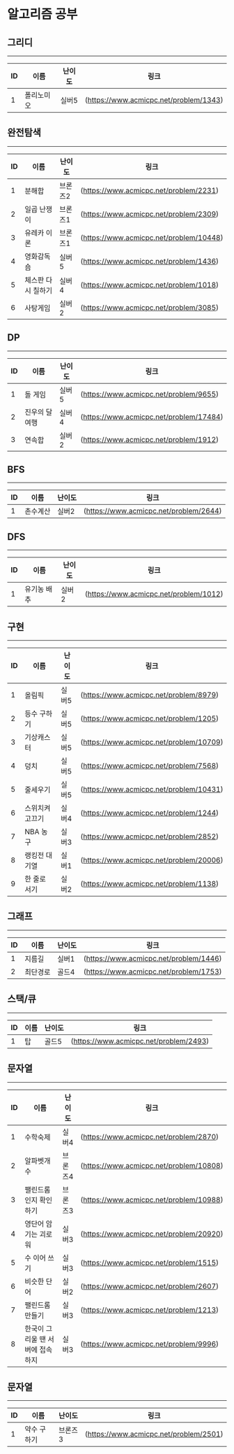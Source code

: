 # 알고리즘 공부

## 그리디

------------

|ID|이름|난이도|링크|
|------|---|---|---|
|1|폴리노미오|실버5|(https://www.acmicpc.net/problem/1343)|

## 완전탐색

------------

|ID|이름|난이도|링크|
|------|---|---|---|
|1|분해합|브론즈2|(https://www.acmicpc.net/problem/2231)|
|2|일곱 난쟁이|브론즈1|(https://www.acmicpc.net/problem/2309)|
|3|유레카 이론|브론즈1|(https://www.acmicpc.net/problem/10448)|
|4|영화감독 숌|실버5|(https://www.acmicpc.net/problem/1436)|
|5|체스판 다시 칠하기|실버4|(https://www.acmicpc.net/problem/1018)|
|6|사탕게임|실버2|(https://www.acmicpc.net/problem/3085)|

## DP

------------

|ID|이름|난이도|링크|
|------|---|---|---|
|1|돌 게임|실버5|(https://www.acmicpc.net/problem/9655)|
|2|진우의 달 여행|실버4|(https://www.acmicpc.net/problem/17484)|
|3|연속합|실버2|(https://www.acmicpc.net/problem/1912)|
## BFS

------------

|ID|이름|난이도|링크|
|------|---|---|---|
|1|촌수계산|실버2|(https://www.acmicpc.net/problem/2644)|


## DFS

------------

|ID|이름|난이도|링크|
|------|---|---|---|
|1|유기농 배추|실버2|(https://www.acmicpc.net/problem/1012)|

## 구현

------------

|ID|이름|난이도|링크|
|------|---|---|---|
|1|올림픽|실버5|(https://www.acmicpc.net/problem/8979)|
|2|등수 구하기|실버5|(https://www.acmicpc.net/problem/1205)|
|3|기상캐스터|실버5|(https://www.acmicpc.net/problem/10709)|
|4|덩치|실버5|(https://www.acmicpc.net/problem/7568)|
|5|줄세우기|실버5|(https://www.acmicpc.net/problem/10431)|
|6|스위치켜고끄기|실버4|(https://www.acmicpc.net/problem/1244)|
|7|NBA 농구|실버3|(https://www.acmicpc.net/problem/2852)|
|8|랭킹전 대기열|실버1|(https://www.acmicpc.net/problem/20006)|
|9|한 줄로 서기|실버2|(https://www.acmicpc.net/problem/1138)|

## 그래프

------------

|ID|이름|난이도|링크|
|------|---|---|---|
|1|지름길|실버1|(https://www.acmicpc.net/problem/1446)|
|2|최단경로|골드4|(https://www.acmicpc.net/problem/1753)|

## 스택/큐

------------

|ID|이름|난이도|링크|
|------|---|---|---|
|1|탑|골드5|(https://www.acmicpc.net/problem/2493)|

## 문자열

------------

|ID|이름|난이도|링크|
|------|---|---|---|
|1|수학숙제|실버4|(https://www.acmicpc.net/problem/2870)|
|2|알파벳개수|브론즈4|(https://www.acmicpc.net/problem/10808)|
|3|팰린드롬인지 확인하기|브론즈3|(https://www.acmicpc.net/problem/10988)|
|4|영단어 암기는 괴로워|실버3|(https://www.acmicpc.net/problem/20920)|
|5|수 이어 쓰기|실버3|(https://www.acmicpc.net/problem/1515)|
|6|비슷한 단어|실버2|(https://www.acmicpc.net/problem/2607)|
|7|팰린드롬 만들기|실버3|(https://www.acmicpc.net/problem/1213)|
|8|한국이 그리울 땐 서버에 접속하지|실버3|(https://www.acmicpc.net/problem/9996)|

## 문자열

------------

|ID|이름|난이도|링크|
|------|---|---|---|
|1|약수 구하기|브론즈3|(https://www.acmicpc.net/problem/2501)|
